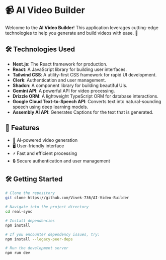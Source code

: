 # 📹 AI Video Builder

Welcome to the **AI Video Builder**! This application leverages cutting-edge technologies to help you generate and build videos with ease. 🚀

## 🛠️ Technologies Used

- **Next.js**: The React framework for production.
- **React**: A JavaScript library for building user interfaces.
- **Tailwind CSS**: A utility-first CSS framework for rapid UI development.
- **Clerk**: Authentication and user management.
- **Shadcn**: A component library for building beautiful UIs.
- **Gemini API**: A powerful API for video processing.
- **Drizzle ORM**: A lightweight TypeScript ORM for database interactions.
- **Google Cloud Text-to-Speech API**: Converts text into natural-sounding speech using deep learning models.
- **Assembly AI API**: Generates Captions for the text that is generated.

## 📑 Features

- 🎥 AI-powered video generation
- 🖥️ User-friendly interface
- ⚡ Fast and efficient processing
- 🔒 Secure authentication and user management


## 🛠️ Getting Started

```bash
# Clone the repository
git clone https://github.com/Vivek-736/AI-Video-Builder

# Navigate into the project directory
cd real-sync

# Install dependencies
npm install

# If you encounter dependency issues, try:
npm install --legacy-peer-deps

# Run the development server
npm run dev
```
